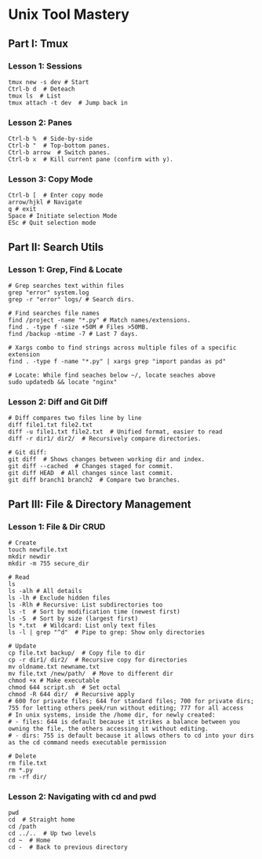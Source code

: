 # Unix Tool Mastery

## Part I: Tmux

### Lesson 1: Sessions

    tmux new -s dev # Start
    Ctrl-b d  # Deteach 
    tmux ls  # List 
    tmux attach -t dev  # Jump back in

### Lesson 2: Panes

    Ctrl-b %  # Side-by-side
    Ctrl-b "  # Top-bottom panes.
    Ctrl-b arrow  # Switch panes.
    Ctrl-b x  # Kill current pane (confirm with y).

### Lesson 3:  Copy Mode

    Ctrl-b [  # Enter copy mode 
    arrow/hjkl # Navigate 
    q # exit
    Space # Initiate selection Mode
    ESc # Quit selection mode 

## Part II: Search Utils

### Lesson 1: Grep, Find & Locate

    # Grep searches text within files
    grep "error" system.log
    grep -r "error" logs/ # Search dirs.

    # Find searches file names
    find /project -name "*.py" # Match names/extensions.
    find . -type f -size +50M # Files >50MB.
    find /backup -mtime -7 # Last 7 days.

    # Xargs combo to find strings across multiple files of a specific extension
    find . -type f -name "*.py" | xargs grep "import pandas as pd"

    # Locate: While find seaches below ~/, locate seaches above 
    sudo updatedb && locate "nginx"

### Lesson 2: Diff and Git Diff

    # Diff compares two files line by line
    diff file1.txt file2.txt  
    diff -u file1.txt file2.txt  # Unified format, easier to read 
    diff -r dir1/ dir2/  # Recursively compare directories.

    # Git diff: 
    git diff  # Shows changes between working dir and index.
    git diff --cached  # Changes staged for commit.
    git diff HEAD  # All changes since last commit.
    git diff branch1 branch2  # Compare two branches.

## Part III: File & Directory Management

### Lesson 1: File & Dir CRUD

    # Create
    touch newfile.txt  
    mkdir newdir  
    mkdir -m 755 secure_dir  

    # Read
    ls
    ls -alh # All details
    ls -lh # Exclude hidden files
    ls -Rlh # Recursive: List subdirectories too
    ls -t  # Sort by modification time (newest first)
    ls -S  # Sort by size (largest first)
    ls *.txt  # Wildcard: List only text files
    ls -l | grep "^d"  # Pipe to grep: Show only directories

    # Update
    cp file.txt backup/  # Copy file to dir
    cp -r dir1/ dir2/  # Recursive copy for directories
    mv oldname.txt newname.txt  
    mv file.txt /new/path/  # Move to different dir
    chmod +x # Make executable
    chmod 644 script.sh  # Set octal 
    chmod -R 644 dir/  # Recursive apply
    # 600 for private files; 644 for standard files; 700 for private dirs; 755 for letting others peek/run without editing; 777 for all access
    # In unix systems, inside the /home dir, for newly created:
    # - files: 644 is default because it strikes a balance between you owning the file, the others accessing it without editing.
    # - dirs: 755 is default because it allows others to cd into your dirs as the cd command needs executable permission

    # Delete
    rm file.txt  
    rm *.py
    rm -rf dir/  

### Lesson 2: Navigating with cd and pwd

    pwd  
    cd  # Straight home
    cd /path
    cd ../..  # Up two levels
    cd ~  # Home 
    cd -  # Back to previous directory
